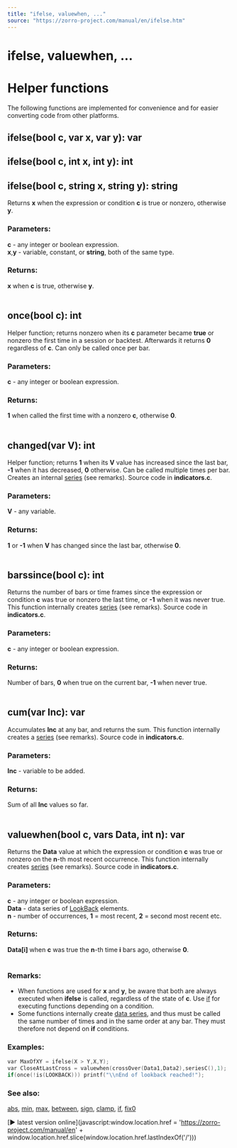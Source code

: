 ```yaml
---
title: "ifelse, valuewhen, ..."
source: "https://zorro-project.com/manual/en/ifelse.htm"
---
```


# ifelse, valuewhen, ...

# Helper functions

The following functions are implemented for convenience and for easier converting code from other platforms.

## ifelse(bool c, var x, var y): var

## ifelse(bool c, int x, int y): int

## ifelse(bool c, string x, string y): string

Returns **x** when the expression or condition **c** is true or nonzero, otherwise **y**.

### Parameters:

**c** - any integer or boolean expression.  
**x**,**y** - variable, constant, or **string**, both of the same type.  

### Returns:

**x** when **c** is true, otherwise **y**.  
 

## once(bool c): int

Helper function; returns nonzero when its **c** parameter became **true** or nonzero the first time in a session or backtest. Afterwards it returns **0** regardless of **c**. Can only be called once per bar.

### Parameters:

**c** - any integer or boolean expression.

### Returns:

**1** when called the first time with a nonzero **c**, otherwise **0**.  
 

## changed(var V): int

Helper function; returns **1** when its **V** value has increased since the last bar, **\-1** when it has decreased, **0** otherwise. Can be called multiple times per bar. Creates an internal [series](091_series.md) (see remarks). Source code in **indicators.c**. 

### Parameters:

**V** - any variable.

### Returns:

**1** or **\-1** when **V** has changed since the last bar, otherwise **0**.  
 

## barssince(bool c): int

Returns the number of bars or time frames since the expression or condition **c** was true or nonzero the last time, or **\-1** when it was never true. This function internally creates [series](091_series.md) (see remarks). Source code in **indicators.c**. 

### Parameters:

**c** - any integer or boolean expression.

### Returns:

Number of bars, **0** when true on the current bar, **\-1** when never true.  
  

## cum(var Inc): var

Accumulates **Inc** at any bar, and returns the sum. This function internally creates a [series](091_series.md) (see remarks). Source code in **indicators.c**. 

### Parameters:

**Inc** - variable to be added.

### Returns:

Sum of all **Inc** values so far.  
 

## valuewhen(bool c, vars Data, int n): var

Returns the **Data** value at which the expression or condition **c** was true or nonzero on the **n**\-th most recent occurrence. This function internally creates [series](091_series.md) (see remarks). Source code in **indicators.c**.

### Parameters:

**c** - any integer or boolean expression.  
**Data** - data series of [LookBack](181_LookBack_UnstablePeriod.md) elements.  
**n** - number of occurrences, **1** = most recent, **2** = second most recent etc.

### Returns:

**Data\[i\]** when **c** was true the **n**\-th time **i** bars ago, otherwise **0**.   
 

### Remarks:

*   When functions are used for **x** and **y**, be aware that both are always executed when **ifelse** is called, regardless of the state of **c**. Use [if](052_if_else.md) for executing functions depending on a condition.
*   Some functions internally create [data series](091_series.md), and thus must be called the same number of times and in the same order at any bar. They must therefore not depend on **if** conditions.

### Examples:

```c
var MaxOfXY = ifelse(X > Y,X,Y);         
var CloseAtLastCross = valuewhen(crossOver(Data1,Data2),seriesC(),1); 
if(once(!is(LOOKBACK))) printf("\\nEnd of lookback reached!");
```

### See also:

[abs](065_abs.md), [min](067_min_max.md), [max](067_min_max.md), [between](068_between.md), [sign](066_sign.md), [clamp](070_clamp.md), [if](052_if_else.md), [fix0](069_invalid.md)

[► latest version online](javascript:window.location.href = 'https://zorro-project.com/manual/en' + window.location.href.slice\(window.location.href.lastIndexOf\('/'\)\))